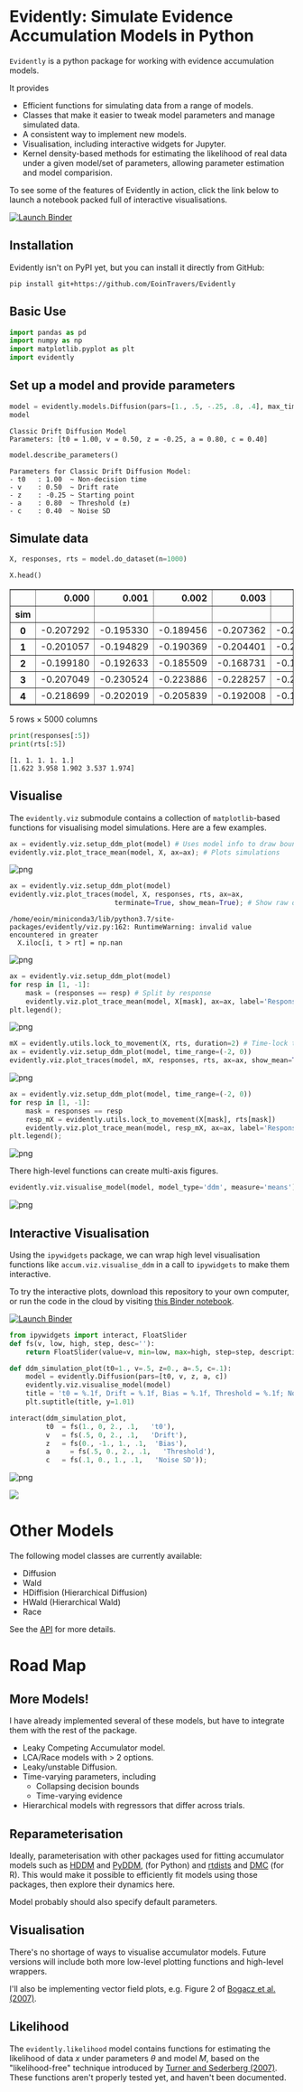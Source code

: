 # Evidently: Simulate Evidence Accumulation Models in Python

`Evidently` is a python package for working with evidence accumulation models.

It provides

- Efficient functions for simulating data from a range of models.
- Classes that make it easier to tweak model parameters and manage simulated data.
- A consistent way to implement new models.
- Visualisation, including interactive widgets for Jupyter.
- Kernel density-based methods for estimating 
  the likelihood of real data under a given model/set of parameters,
  allowing parameter estimation and model comparision.

To see some of the features of Evidently in action,
click the link below to launch a notebook packed full of interactive visualisations.

[![Launch Binder](https://mybinder.org/badge_logo.svg)](https://mybinder.org/v2/gh/EoinTravers/Evidently/master?filepath=dashboards%2FInteractive%20Models.ipynb)

## Installation

Evidently isn't on PyPI yet, but you can install it directly from GitHub:

`pip install git+https://github.com/EoinTravers/Evidently`

## Basic Use


```python
import pandas as pd
import numpy as np
import matplotlib.pyplot as plt
import evidently
```

## Set up a model and provide parameters


```python
model = evidently.models.Diffusion(pars=[1., .5, -.25, .8, .4], max_time=5., dt=.001)
model
```




    Classic Drift Diffusion Model
    Parameters: [t0 = 1.00, v = 0.50, z = -0.25, a = 0.80, c = 0.40]




```python
model.describe_parameters()
```

    Parameters for Classic Drift Diffusion Model:
    - t0   : 1.00  ~ Non-decision time
    - v    : 0.50  ~ Drift rate
    - z    : -0.25 ~ Starting point
    - a    : 0.80  ~ Threshold (±)
    - c    : 0.40  ~ Noise SD


## Simulate data


```python
X, responses, rts = model.do_dataset(n=1000)
```


```python
X.head()
```


<div>
<table border="1" class="dataframe">
  <thead>
    <tr style="text-align: right;">
      <th></th>
      <th>0.000</th>
      <th>0.001</th>
      <th>0.002</th>
      <th>0.003</th>
      <th>0.004</th>
      <th>0.005</th>
      <th>0.006</th>
      <th>0.007</th>
      <th>0.008</th>
      <th>0.009</th>
      <th>...</th>
      <th>4.990</th>
      <th>4.991</th>
      <th>4.992</th>
      <th>4.993</th>
      <th>4.994</th>
      <th>4.995</th>
      <th>4.996</th>
      <th>4.997</th>
      <th>4.998</th>
      <th>4.999</th>
    </tr>
    <tr>
      <th>sim</th>
      <th></th>
      <th></th>
      <th></th>
      <th></th>
      <th></th>
      <th></th>
      <th></th>
      <th></th>
      <th></th>
      <th></th>
      <th></th>
      <th></th>
      <th></th>
      <th></th>
      <th></th>
      <th></th>
      <th></th>
      <th></th>
      <th></th>
      <th></th>
      <th></th>
    </tr>
  </thead>
  <tbody>
    <tr>
      <th>0</th>
      <td>-0.207292</td>
      <td>-0.195330</td>
      <td>-0.189456</td>
      <td>-0.207362</td>
      <td>-0.203131</td>
      <td>-0.209652</td>
      <td>-0.201883</td>
      <td>-0.216559</td>
      <td>-0.224473</td>
      <td>-0.211417</td>
      <td>...</td>
      <td>2.886206</td>
      <td>2.886012</td>
      <td>2.871632</td>
      <td>2.870360</td>
      <td>2.846827</td>
      <td>2.854295</td>
      <td>2.854028</td>
      <td>2.899442</td>
      <td>2.906381</td>
      <td>2.917107</td>
    </tr>
    <tr>
      <th>1</th>
      <td>-0.201057</td>
      <td>-0.194829</td>
      <td>-0.190369</td>
      <td>-0.204401</td>
      <td>-0.211715</td>
      <td>-0.223547</td>
      <td>-0.223436</td>
      <td>-0.229830</td>
      <td>-0.228947</td>
      <td>-0.200351</td>
      <td>...</td>
      <td>0.563363</td>
      <td>0.546944</td>
      <td>0.535339</td>
      <td>0.526217</td>
      <td>0.523513</td>
      <td>0.525713</td>
      <td>0.529461</td>
      <td>0.544851</td>
      <td>0.539877</td>
      <td>0.538094</td>
    </tr>
    <tr>
      <th>2</th>
      <td>-0.199180</td>
      <td>-0.192633</td>
      <td>-0.185509</td>
      <td>-0.168731</td>
      <td>-0.174054</td>
      <td>-0.173817</td>
      <td>-0.182057</td>
      <td>-0.181962</td>
      <td>-0.192889</td>
      <td>-0.157841</td>
      <td>...</td>
      <td>2.501043</td>
      <td>2.500121</td>
      <td>2.487202</td>
      <td>2.492311</td>
      <td>2.480312</td>
      <td>2.482806</td>
      <td>2.489521</td>
      <td>2.481254</td>
      <td>2.479215</td>
      <td>2.464364</td>
    </tr>
    <tr>
      <th>3</th>
      <td>-0.207049</td>
      <td>-0.230524</td>
      <td>-0.223886</td>
      <td>-0.228257</td>
      <td>-0.221087</td>
      <td>-0.224099</td>
      <td>-0.236907</td>
      <td>-0.238688</td>
      <td>-0.231143</td>
      <td>-0.248498</td>
      <td>...</td>
      <td>2.188082</td>
      <td>2.181968</td>
      <td>2.201805</td>
      <td>2.205892</td>
      <td>2.204378</td>
      <td>2.222228</td>
      <td>2.250239</td>
      <td>2.251298</td>
      <td>2.273741</td>
      <td>2.270209</td>
    </tr>
    <tr>
      <th>4</th>
      <td>-0.218699</td>
      <td>-0.202019</td>
      <td>-0.205839</td>
      <td>-0.192008</td>
      <td>-0.179896</td>
      <td>-0.181002</td>
      <td>-0.198876</td>
      <td>-0.190790</td>
      <td>-0.175592</td>
      <td>-0.190891</td>
      <td>...</td>
      <td>3.363507</td>
      <td>3.372508</td>
      <td>3.387018</td>
      <td>3.409127</td>
      <td>3.388889</td>
      <td>3.363482</td>
      <td>3.363401</td>
      <td>3.364192</td>
      <td>3.370832</td>
      <td>3.392171</td>
    </tr>
  </tbody>
</table>
<p>5 rows × 5000 columns</p>
</div>




```python
print(responses[:5]) 
print(rts[:5])
```

    [1. 1. 1. 1. 1.]
    [1.622 3.958 1.902 3.537 1.974]


## Visualise

The `evidently.viz` submodule contains a collection of `matplotlib`-based functions for visualising model simulations. Here are a few examples.


```python
ax = evidently.viz.setup_ddm_plot(model) # Uses model info to draw bounds.
evidently.viz.plot_trace_mean(model, X, ax=ax); # Plots simulations
```


![png](imgs/README_12_0.png)



```python
ax = evidently.viz.setup_ddm_plot(model)
evidently.viz.plot_traces(model, X, responses, rts, ax=ax, 
                          terminate=True, show_mean=True); # Show raw data
```

    /home/eoin/miniconda3/lib/python3.7/site-packages/evidently/viz.py:162: RuntimeWarning: invalid value encountered in greater
      X.iloc[i, t > rt] = np.nan



![png](imgs/README_13_1.png)



```python
ax = evidently.viz.setup_ddm_plot(model)
for resp in [1, -1]:
    mask = (responses == resp) # Split by response
    evidently.viz.plot_trace_mean(model, X[mask], ax=ax, label='Response: %i' % resp)
plt.legend();
```


![png](imgs/README_14_0.png)



```python
mX = evidently.utils.lock_to_movement(X, rts, duration=2) # Time-lock to threshold crossing
ax = evidently.viz.setup_ddm_plot(model, time_range=(-2, 0))
evidently.viz.plot_traces(model, mX, responses, rts, ax=ax, show_mean=True);
```


![png](imgs/README_15_0.png)



```python
ax = evidently.viz.setup_ddm_plot(model, time_range=(-2, 0))
for resp in [1, -1]:
    mask = responses == resp
    resp_mX = evidently.utils.lock_to_movement(X[mask], rts[mask])
    evidently.viz.plot_trace_mean(model, resp_mX, ax=ax, label='Response: %i' % resp)
plt.legend();
```


![png](imgs/README_16_0.png)


There high-level functions can create multi-axis figures.


```python
evidently.viz.visualise_model(model, model_type='ddm', measure='means');
```


![png](imgs/README_18_0.png)


## Interactive Visualisation

Using the `ipywidgets` package, we can wrap high level visualisation functions like `accum.viz.visualise_ddm` in a call to `ipywidgets` to make them interactive.

To try the interactive plots, download this repository to your own computer,
or run the code in the cloud by visiting [this Binder notebook](https://mybinder.org/v2/gh/EoinTravers/Evidently/master?filepath=dashboards%2FInteractive%20Models.ipynb).

[![Launch Binder](https://mybinder.org/badge_logo.svg)](https://mybinder.org/v2/gh/EoinTravers/Evidently/master?filepath=dashboards%2FInteractive%20Models.ipynb)


```python
from ipywidgets import interact, FloatSlider
def fs(v, low, high, step, desc=''):
    return FloatSlider(value=v, min=low, max=high, step=step, description=desc, continuous_update=False)

def ddm_simulation_plot(t0=1., v=.5, z=0., a=.5, c=.1):
    model = evidently.Diffusion(pars=[t0, v, z, a, c])
    evidently.viz.visualise_model(model)
    title = 't0 = %.1f, Drift = %.1f, Bias = %.1f, Threshold = %.1f; Noise SD = %.1f' % (t0, v, z, a, c)
    plt.suptitle(title, y=1.01)

interact(ddm_simulation_plot,
         t0  = fs(1., 0, 2., .1,   't0'),
         v   = fs(.5, 0, 2., .1,   'Drift'),
         z   = fs(0., -1., 1., .1,  'Bias'),
         a     = fs(.5, 0., 2., .1,   'Threshold'),
         c   = fs(.1, 0., 1., .1,   'Noise SD'));
```


![png](imgs/README_20_0.png)


<!-- This will work once we run gen_readme.sh -->
![](imgs/interactive.gif)

# Other Models

The following model classes are currently available:

- Diffusion
- Wald
- HDiffision (Hierarchical Diffusion)
- HWald (Hierarchical Wald)
- Race

See the [API](http://eointravers.com/code/evidently/api.html) for more details.

# Road Map


## More Models!

I have already implemented several of these models, but have to integrate them with the rest of the package.

- Leaky Competing Accumulator model.
- LCA/Race models with > 2 options.
- Leaky/unstable Diffusion.
- Time-varying parameters, including
    - Collapsing decision bounds
    - Time-varying evidence
- Hierarchical models with regressors that differ across trials.

## Reparameterisation

Ideally, parameterisation with other packages used for fitting accumulator models 
such as [HDDM](http://ski.clps.brown.edu/hddm_docs/) and
[PyDDM](https://pyddm.readthedocs.io/en/latest/), (for Python) 
and [rtdists](https://github.com/rtdists/rtdists) and 
[DMC](http://www.tascl.org/dmc.html) (for R). 
This would make it possible to efficiently fit models using those packages, 
then explore their dynamics here.

Model probably should also specify default parameters.

##  Visualisation

There's no shortage of ways to visualise accumulator models. 
Future versions will include both more low-level plotting functions
and high-level wrappers.

I'll also be implementing vector field plots, e.g. Figure 2 of 
[Bogacz et al. (2007)](https://people.socsci.tau.ac.il/mu/usherlab/files/2014/03/m2.pdf).

## Likelihood


The `evidently.likelihood` model contains functions for estimating 
the likelihood of data $x$ under parameters $\theta$ and model $M$,
based on the "likelihood-free" technique introduced by 
[Turner and Sederberg (2007)](https://link.springer.com/article/10.3758/s13423-013-0530-0).
These functions aren't properly tested yet,
and haven't been documented.
